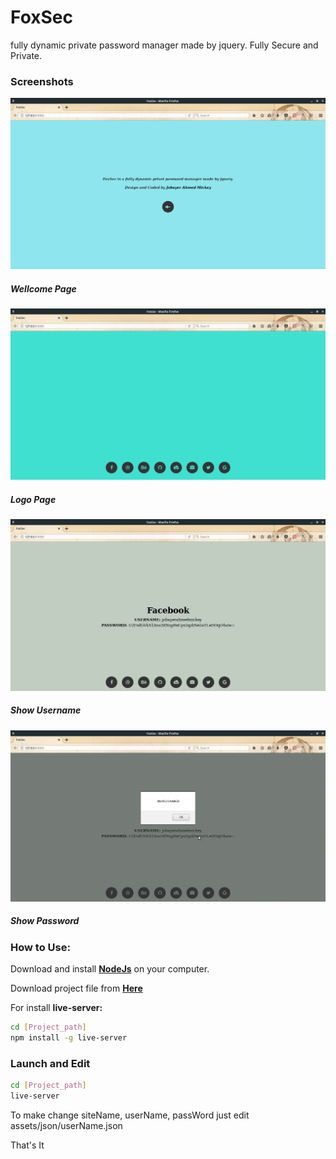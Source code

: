 # FoxSec

fully dynamic private password manager made by jquery. Fully Secure and Private.

### Screenshots

![alt text](Screenshot/Screenshot-01.png "Wellcome Page")

##### Wellcome Page


![alt text](Screenshot/Screenshot-02.png "Logo Page")

##### Logo Page


![alt text](Screenshot/Screenshot-03.png "Show Username")

##### Show Username


![alt text](Screenshot/Screenshot-04.png "Show Password")

##### Show Password


### How to Use:

Download and install **[NodeJs](https://nodejs.org/en/download/)** on your computer.

Download project file from **[Here](https://github.com/Jobayer-Ahmed/FoxSec/archive/master.zip)**

For install **live-server:**

``` bash
cd [Project_path]
npm install -g live-server
```

### Launch and Edit

``` bash
cd [Project_path]
live-server
```

To make change siteName, userName, passWord just edit assets/json/userName.json

That's It